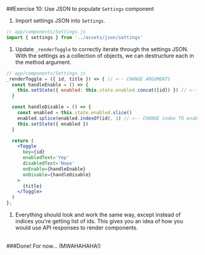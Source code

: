 ##Exercise 10: Use JSON to populate `Settings` component
1. Import settings JSON into `Settings`.
  ```jsx
  // app/components/Settings.js
  import { settings } from '../assets/json/settings'
  ```

1. Update `_renderToggle` to correctly iterate through the settings JSON.
With the settings as a collection of objects, we can destructure each in the method argument.
  ```jsx
  // app/components/Settings.js
  _renderToggle = ({ id, title }) => { // <-- CHANGE ARGUMENTS
    const handleEnable = () => {
      this.setState({ enabled: this.state.enabled.concat([id]) }) // <-- CHANGE index TO id
    }

    const handleDisable = () => {
      const enabled = this.state.enabled.slice()
      enabled.splice(enabled.indexOf(id), 1) // <-- CHANGE index TO enabled.indexOf(id)
      this.setState({ enabled })
    }

    return (
      <Toggle
        key={id}
        enabledText='Yep'
        disabledText='Nope'
        onEnable={handleEnable}
        onDisable={handleDisable}
      >
        {title}
      </Toggle>
    )
  };
  ```

1. Everything should look and work the same way, except instead of indices you're getting list of ids. This gives you an idea of how you would use
API responses to render components.


<br>
###Done! For now... (MWAHAHAHA!)
